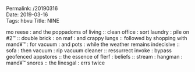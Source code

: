 Permalink: /20190316  
Date: 2019-03-16  
Tags: hbvu
Title: NINE
  
mo reese : and the poppadoms of living :: clean office : sort laundry : pile on #2™ :: double brick : on maf : and crappy lungs :: followed by shopping with mand¥™ : for vacuum : and pots : while the weather remains indecisive :: sofa : then vacuum : rip vacuum cleaner :: ressurrect invoke : bypass geofenced appstores :: the essence of flerf : beliefs :: stream : hangman : mand¥™ snores :: the linesgal : errs twice